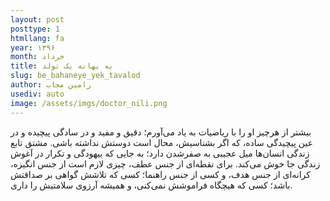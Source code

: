 ```yaml
---
layout: post
posttype: 1
htmllang: fa
year: ۱۳۹۶
month: خرداد
title: به بهانه یک تولد
slug: be_bahaneye_yek_tavalod
author: رامین مجاب
usediv: auto
image: /assets/imgs/doctor_nili.png
---
```


بیشتر از هرچیز او را با ریاضیات به یاد می‌آورم؛ دقیق و مفید و در سادگی پیچیده و در عین پیچیدگی ساده، که اگر بشناسیش، محال است دوستش نداشته باشی. مشتق تابع زندگی انسان‌ها میل عجیبی به صفرشدن دارد؛ به جایی که بیهودگی و تکرار در آغوش زندگی جا خوش می‌کند. برای نقطه‌ای از جنس عطف، چیزی لازم است از جنس انگیزه، کرانه‌ای از جنس هدف، و کسی از جنس راهنما؛ کسی که تلاشش گواهی بر صداقتش باشد؛ کسی که هیچگاه فراموشش نمی‌کنی، و همیشه آرزوی سلامتیش را داری. 

